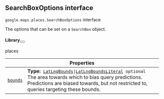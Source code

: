 
<devsite-heading text=" SearchBoxOptions interface" for="SearchBoxOptions" level="h2" link="" toc="" back-to-top=""><h2 id="SearchBoxOptions" is-upgraded="">SearchBoxOptions interface </h2></devsite-heading>
<p>
<code translate="no" dir="ltr"><span itemprop="path">google.maps.places</span>.<span itemprop="name">SearchBoxOptions</span></code>
interface
</p>
<p>The options that can be set on a <code translate="no" dir="ltr">SearchBox</code> object.</p>
<devsite-heading text="Library" for="library_3" level="h4" link=""><h4 is-upgraded="" id="library_3">Library<button role="button" class="devsite-heading-link button-flat material-icons" title="Copy link to this section"></button></h4></devsite-heading>
<p>places</p>
<div class="devsite-table-wrapper"><table class="properties responsive" summary="interface SearchBoxOptions - Properties">
<thead>
<tr><th colspan="2">Properties</th>
</tr></thead>
<tbody>
<tr id="SearchBoxOptions.bounds">
<td itemprop="property"><code translate="no" dir="ltr"><a class="secret-link" href="#SearchBoxOptions.bounds"><span>bounds</span></a></code></td>
<td><div><strong>Type:</strong>&nbsp; <code translate="no" dir="ltr"><a href="LatLngBounds.md">LatLngBounds</a>|<a href="LatLngBoundsLiteral.md">LatLngBoundsLiteral</a> <span class="optional-type-annotation">optional</span></code></div>
<div class="desc">The area towards which to bias query predictions. Predictions are biased towards, but not restricted to, queries targeting these bounds.</div></td>
</tr>
</tbody>
</table></div>
<script src="replace_links.js"></script>
